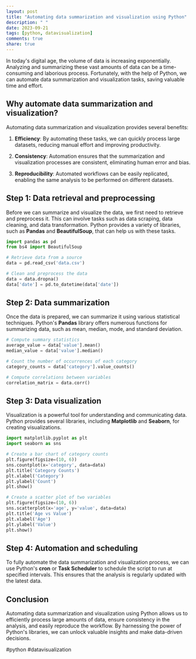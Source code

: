 ```yaml
---
layout: post
title: "Automating data summarization and visualization using Python"
description: " "
date: 2023-09-21
tags: [python, datavisualization]
comments: true
share: true
---
```


In today's digital age, the volume of data is increasing exponentially. Analyzing and summarizing these vast amounts of data can be a time-consuming and laborious process. Fortunately, with the help of Python, we can automate data summarization and visualization tasks, saving valuable time and effort.

## Why automate data summarization and visualization?

Automating data summarization and visualization provides several benefits:

1. **Efficiency**: By automating these tasks, we can quickly process large datasets, reducing manual effort and improving productivity.

2. **Consistency**: Automation ensures that the summarization and visualization processes are consistent, eliminating human error and bias.

3. **Reproducibility**: Automated workflows can be easily replicated, enabling the same analysis to be performed on different datasets.

## Step 1: Data retrieval and preprocessing

Before we can summarize and visualize the data, we first need to retrieve and preprocess it. This can involve tasks such as data scraping, data cleaning, and data transformation. Python provides a variety of libraries, such as **Pandas** and **BeautifulSoup**, that can help us with these tasks.

```python
import pandas as pd
from bs4 import BeautifulSoup

# Retrieve data from a source
data = pd.read_csv('data.csv')

# Clean and preprocess the data
data = data.dropna()
data['date'] = pd.to_datetime(data['date'])
```

## Step 2: Data summarization

Once the data is prepared, we can summarize it using various statistical techniques. Python's **Pandas** library offers numerous functions for summarizing data, such as mean, median, mode, and standard deviation.

```python
# Compute summary statistics
average_value = data['value'].mean()
median_value = data['value'].median()

# Count the number of occurrences of each category
category_counts = data['category'].value_counts()

# Compute correlations between variables
correlation_matrix = data.corr()
```

## Step 3: Data visualization

Visualization is a powerful tool for understanding and communicating data. Python provides several libraries, including **Matplotlib** and **Seaborn**, for creating visualizations.

```python
import matplotlib.pyplot as plt
import seaborn as sns

# Create a bar chart of category counts
plt.figure(figsize=(10, 6))
sns.countplot(x='category', data=data)
plt.title('Category Counts')
plt.xlabel('Category')
plt.ylabel('Count')
plt.show()

# Create a scatter plot of two variables
plt.figure(figsize=(10, 6))
sns.scatterplot(x='age', y='value', data=data)
plt.title('Age vs Value')
plt.xlabel('Age')
plt.ylabel('Value')
plt.show()
```

## Step 4: Automation and scheduling

To fully automate the data summarization and visualization process, we can use Python's **cron** or **Task Scheduler** to schedule the script to run at specified intervals. This ensures that the analysis is regularly updated with the latest data.

## Conclusion

Automating data summarization and visualization using Python allows us to efficiently process large amounts of data, ensure consistency in the analysis, and easily reproduce the workflow. By harnessing the power of Python's libraries, we can unlock valuable insights and make data-driven decisions.

#python #datavisualization